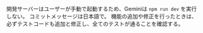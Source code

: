 開発サーバーはユーザーが手動で起動するため、Geminiは `npm run dev` を実行しない。
コミットメッセージは日本語で。
機能の追加や修正を行ったときは、必ずテストコードも追加と修正し、全てのテストが通ることを確認する。